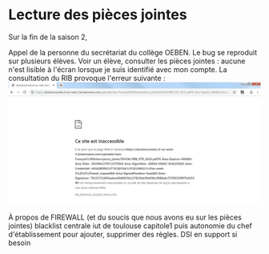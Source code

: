 # Lecture des pièces jointes

Sur la fin de la saison 2, 


Appel de la personne du secrétariat du collège OEBEN. Le bug se reproduit sur plusieurs élèves.
Voir un élève, consulter les pièces jointes : aucune n'est lisible à l'écran lorsque je suis identifié avec mon compte. La consultation du RIB provoque l'erreur suivante :
![](lecture_pieces_jointes.png)



À propos de FIREWALL (et du soucis que nous avons eu sur les pièces jointes)
blacklist centrale iut de toulouse capitole1 puis autonomie du chef d'établissement pour ajouter, supprimer des règles. DSI en support si besoin
